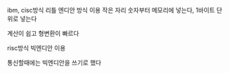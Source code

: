 ibm, cisc방식
리틀 엔디안 방식 이용
작은 자리 숫자부터 메모리에 넣는다, 1바이트 단위로 넣는다

계산이 쉽고 형변환이 빠르다

risc방식
빅엔디안 이용

통신할때에는 빅엔디안을 쓰기로 했다